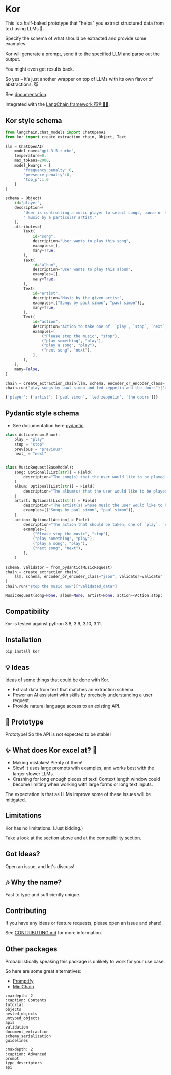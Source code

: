 # Kor

This is a half-baked prototype that "helps" you extract structured data from text using LLMs 🧩.

Specify the schema of what should be extracted and provide some examples.

Kor will generate a prompt, send it to the specified LLM and parse out the
output.

You might even get results back.

So yes – it’s just another wrapper on top of LLMs with its own flavor of abstractions. 😸

See [documentation](https://eyurtsev.github.io/kor/).

Integrated with the [LangChain framework 😽💗 🦜🔗](https://python.langchain.com/en/latest/index.html).

## Kor style schema

```python
from langchain.chat_models import ChatOpenAI
from kor import create_extraction_chain, Object, Text 

llm = ChatOpenAI(
    model_name="gpt-3.5-turbo",
    temperature=0,
    max_tokens=2000,
    model_kwargs = {
        'frequency_penalty':0,
        'presence_penalty':0,
        'top_p':1.0
    }
)

schema = Object(
    id="player",
    description=(
        "User is controlling a music player to select songs, pause or start them or play"
        " music by a particular artist."
    ),
    attributes=[
        Text(
            id="song",
            description="User wants to play this song",
            examples=[],
            many=True,
        ),
        Text(
            id="album",
            description="User wants to play this album",
            examples=[],
            many=True,
        ),
        Text(
            id="artist",
            description="Music by the given artist",
            examples=[("Songs by paul simon", "paul simon")],
            many=True,
        ),
        Text(
            id="action",
            description="Action to take one of: `play`, `stop`, `next`, `previous`.",
            examples=[
                ("Please stop the music", "stop"),
                ("play something", "play"),
                ("play a song", "play"),
                ("next song", "next"),
            ],
        ),
    ],
    many=False,
)

chain = create_extraction_chain(llm, schema, encoder_or_encoder_class='json')
chain.run("play songs by paul simon and led zeppelin and the doors")['data']
```

```python
{'player': {'artist': ['paul simon', 'led zeppelin', 'the doors']}}
```

## Pydantic style schema

* See documentation here [pydantic](https://eyurtsev.github.io/kor/validation.html).

```python 
class Action(enum.Enum):
    play = "play"
    stop = "stop"
    previous = "previous"
    next_ = "next"


class MusicRequest(BaseModel):
    song: Optional[List[str]] = Field(
        description="The song(s) that the user would like to be played."
    )
    album: Optional[List[str]] = Field(
        description="The album(s) that the user would like to be played."
    )
    artist: Optional[List[str]] = Field(
        description="The artist(s) whose music the user would like to hear.",
        examples=[("Songs by paul simon", "paul simon")],
    )
    action: Optional[Action] = Field(
        description="The action that should be taken; one of `play`, `stop`, `next`, `previous`",
        examples=[
            ("Please stop the music", "stop"),
            ("play something", "play"),
            ("play a song", "play"),
            ("next song", "next"),
        ],
    )
    
schema, validator = from_pydantic(MusicRequest)   
chain = create_extraction_chain(
    llm, schema, encoder_or_encoder_class="json", validator=validator
)
chain.run("stop the music now")["validated_data"]
```

```python
MusicRequest(song=None, album=None, artist=None, action=<Action.stop: 'stop'>)
```



## Compatibility

`Kor` is tested against python 3.8, 3.9, 3.10, 3.11.

## Installation

```sh
pip install kor
```

## 💡 Ideas

Ideas of some things that could be done with Kor.

* Extract data from text that matches an extraction schema.
* Power an AI assistant with skills by precisely understanding a user request.
* Provide natural language access to an existing API.

## 🚧 Prototype

Prototype! So the API is not expected to be stable!

##  ✨ What does Kor excel at?  🌟

* Making mistakes! Plenty of them!
* Slow! It uses large prompts with examples, and works best with the larger slower LLMs.
* Crashing for long enough pieces of text! Context length window could become
  limiting when working with large forms or long text inputs.

The expectation is that as LLMs improve some of these issues will be mitigated.

## Limitations

Kor has no limitations. (Just kidding.)

Take a look at the section above and at the compatibility section.

## Got Ideas?

Open an issue, and let's discuss!

## 🎶 Why the name?

Fast to type and sufficiently unique.

## Contributing

If you have any ideas or feature requests, please open an issue and share!

See [CONTRIBUTING.md](https://github.com/eyurtsev/kor/blob/main/CONTRIBUTING.md) for more information.

## Other packages

Probabilistically speaking this package is unlikely to work for your use case.

So here are some great alternatives:

* [Promptify](https://github.com/promptslab/Promptify)
* [MiniChain](https://srush.github.io/MiniChain/examples/stats/)


```{toctree}
:maxdepth: 2
:caption: Contents
tutorial
objects
nested_objects
untyped_objects
apis
validation
document_extraction
schema_serialization
guidelines
```

```{toctree}
:maxdepth: 2
:caption: Advanced
prompt
type_descriptors
api
```
